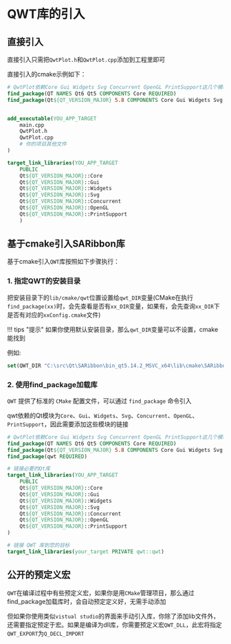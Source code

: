 # QWT库的引入

## 直接引入

直接引入只需把`QwtPlot.h`和`QwtPlot.cpp`添加到工程里即可

直接引入的cmake示例如下：

```cmake hl_lines="8 9"
# QwtPlot依赖Core Gui Widgets Svg Concurrent OpenGL PrintSupport这几个模块，需要引入工程
find_package(QT NAMES Qt6 Qt5 COMPONENTS Core REQUIRED)
find_package(Qt${QT_VERSION_MAJOR} 5.8 COMPONENTS Core Gui Widgets Svg Concurrent OpenGL PrintSupport REQUIRED)


add_executable(YOU_APP_TARGET
    main.cpp
    QwtPlot.h
    QwtPlot.cpp
    # 你的项目其他文件
)

target_link_libraries(YOU_APP_TARGET 
    PUBLIC
    Qt${QT_VERSION_MAJOR}::Core 
    Qt${QT_VERSION_MAJOR}::Gui 
    Qt${QT_VERSION_MAJOR}::Widgets
    Qt${QT_VERSION_MAJOR}::Svg
    Qt${QT_VERSION_MAJOR}::Concurrent
    Qt${QT_VERSION_MAJOR}::OpenGL
    Qt${QT_VERSION_MAJOR}::PrintSupport
    )
```

## 基于cmake引入SARibbon库

基于cmake引入`QWT`库按照如下步骤执行：

### 1. 指定QWT的安装目录

把安装目录下的`lib/cmake/qwt`位置设置给`qwt_DIR`变量(CMake在执行`find_package(xx)`时，会先查看是否有`xx_DIR`变量，如果有，会先查询`xx_DIR`下是否有对应的`xxConfig.cmake`文件)

!!! tips "提示"
    如果你使用默认安装目录，那么`qwt_DIR`变量可以不设置，cmake能找到

例如:

```cmake
set(QWT_DIR "C:\src\Qt\SARibbon\bin_qt5.14.2_MSVC_x64\lib\cmake\SARibbonBar")
```

### 2. 使用find_package加载库

`QWT` 提供了标准的 `CMake` 配置文件，可以通过 `find_package` 命令引入

qwt依赖的Qt模块为`Core`、`Gui`、`Widgets`、`Svg`、`Concurrent`、`OpenGL`、`PrintSupport`，因此需要添加这些模块的链接

```cmake hl_lines="4 19"
# QwtPlot依赖Core Gui Widgets Svg Concurrent OpenGL PrintSupport这几个模块，需要引入工程
find_package(QT NAMES Qt6 Qt5 COMPONENTS Core REQUIRED)
find_package(Qt${QT_VERSION_MAJOR} 5.8 COMPONENTS Core Gui Widgets Svg Concurrent OpenGL PrintSupport REQUIRED)
find_package(qwt REQUIRED)

# 链接必要的Qt库
target_link_libraries(YOU_APP_TARGET 
    PUBLIC
    Qt${QT_VERSION_MAJOR}::Core 
    Qt${QT_VERSION_MAJOR}::Gui 
    Qt${QT_VERSION_MAJOR}::Widgets
    Qt${QT_VERSION_MAJOR}::Svg
    Qt${QT_VERSION_MAJOR}::Concurrent
    Qt${QT_VERSION_MAJOR}::OpenGL
    Qt${QT_VERSION_MAJOR}::PrintSupport
)

# 链接 QWT 库到您的目标
target_link_libraries(your_target PRIVATE qwt::qwt)
```


## 公开的预定义宏

`QWT`在编译过程中有些预定义宏，如果你是用`CMake`管理项目，那么通过find_package加载库时，会自动预定定义好，无需手动添加

但如果你使用类似`vistual studio`的界面来手动引入库，你除了添加lib文件外，还需要指定预定于宏。如果是编译为dll库，你需要预定义宏`QWT_DLL`，此宏将指定`QWT_EXPORT`为`Q_DECL_IMPORT`